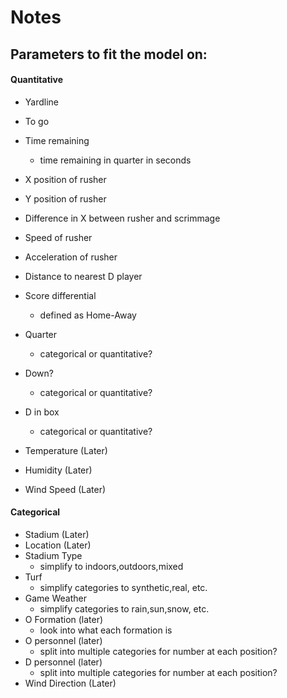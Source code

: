 # Notes  
## Parameters to fit the model on:  
#### Quantitative
- Yardline
- To go
- Time remaining
  - time remaining in quarter in seconds
- X position of rusher
- Y position of rusher
- Difference in X between rusher and scrimmage
- Speed of rusher
- Acceleration of rusher
- Distance to nearest D player
- Score differential
  - defined as Home-Away
- Quarter
  - categorical or quantitative?
- Down?
  - categorical or quantitative?
- D in box
  - categorical or quantitative?

- Temperature (Later)
- Humidity (Later)
- Wind Speed (Later)



#### Categorical

- Stadium (Later)
- Location (Later)
- Stadium Type
  - simplify to indoors,outdoors,mixed
- Turf
  - simplify categories to synthetic,real, etc.
- Game Weather
  - simplify categories to rain,sun,snow, etc.
- O Formation (later)
  - look into what each formation is
- O personnel (later)
  - split into multiple categories for number at each position?
- D personnel (later)
  - split into multiple categories for number at each position?
- Wind Direction (Later)
